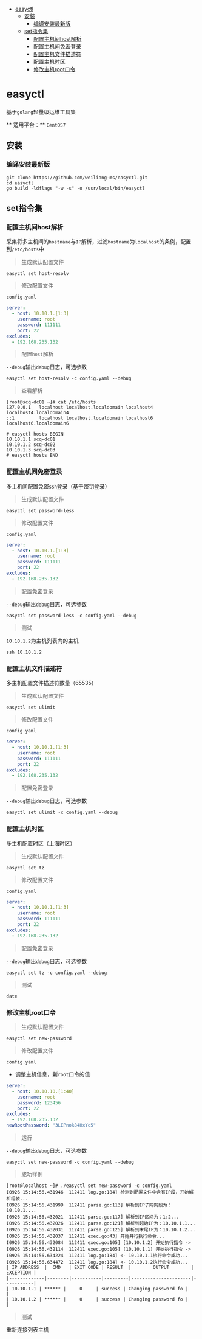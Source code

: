 - [easyctl](#easyctl)
  - [安装](#%E5%AE%89%E8%A3%85)
    - [编译安装最新版](#%E7%BC%96%E8%AF%91%E5%AE%89%E8%A3%85%E6%9C%80%E6%96%B0%E7%89%88)
  - [set指令集](#set%E6%8C%87%E4%BB%A4%E9%9B%86)
    - [配置主机间host解析](#%E9%85%8D%E7%BD%AE%E4%B8%BB%E6%9C%BA%E9%97%B4host%E8%A7%A3%E6%9E%90)
    - [配置主机间免密登录](#%E9%85%8D%E7%BD%AE%E4%B8%BB%E6%9C%BA%E9%97%B4%E5%85%8D%E5%AF%86%E7%99%BB%E5%BD%95)
    - [配置主机文件描述符](#%E9%85%8D%E7%BD%AE%E4%B8%BB%E6%9C%BA%E6%96%87%E4%BB%B6%E6%8F%8F%E8%BF%B0%E7%AC%A6)
    - [配置主机时区](#%E9%85%8D%E7%BD%AE%E4%B8%BB%E6%9C%BA%E6%97%B6%E5%8C%BA)
    - [修改主机root口令](#%E4%BF%AE%E6%94%B9%E4%B8%BB%E6%9C%BAroot%E5%8F%A3%E4%BB%A4)
    
# easyctl

基于`golang`轻量级运维工具集

** 适用平台：** `CentOS7`

## 安装

### 编译安装最新版

```shell
git clone https://github.com/weiliang-ms/easyctl.git
cd easyctl
go build -ldflags "-w -s" -o /usr/local/bin/easyctl
```

## set指令集

### 配置主机间host解析

采集将多主机间的`hostname`与`IP`解析，过滤`hostname`为`localhost`的条例，配置到`/etc/hosts`中

> 生成默认配置文件

```shell
easyctl set host-resolv
```

> 修改配置文件

`config.yaml`

```yaml
server:
  - host: 10.10.1.[1:3]
    username: root
    password: 111111
    port: 22
excludes:
  - 192.168.235.132
```

> 配置`host`解析

`--debug`输出`debug`日志，可选参数

```shell
easyctl set host-resolv -c config.yaml --debug
```

> 查看解析

```shell
[root@scq-dc01 ~]# cat /etc/hosts
127.0.0.1   localhost localhost.localdomain localhost4 localhost4.localdomain4
::1         localhost localhost.localdomain localhost6 localhost6.localdomain6

# easyctl hosts BEGIN
10.10.1.1 scq-dc01
10.10.1.2 scq-dc02
10.10.1.3 scq-dc03
# easyctl hosts END
```

### 配置主机间免密登录

多主机间配置免密`ssh`登录（基于密钥登录）

> 生成默认配置文件

```shell
easyctl set password-less
```

> 修改配置文件

`config.yaml`

```yaml
server:
  - host: 10.10.1.[1:3]
    username: root
    password: 111111
    port: 22
excludes:
  - 192.168.235.132
```

> 配置免密登录

`--debug`输出`debug`日志，可选参数

```shell
easyctl set password-less -c config.yaml --debug
```

> 测试

`10.10.1.2`为主机列表内的主机

```shell
ssh 10.10.1.2
```

### 配置主机文件描述符

多主机配置文件描述符数量（65535）

> 生成默认配置文件

```shell
easyctl set ulimit
```

> 修改配置文件

`config.yaml`

```yaml
server:
  - host: 10.10.1.[1:3]
    username: root
    password: 111111
    port: 22
excludes:
  - 192.168.235.132
```

> 配置免密登录

`--debug`输出`debug`日志，可选参数

```shell
easyctl set ulimit -c config.yaml --debug
```

### 配置主机时区

多主机配置时区（上海时区）

> 生成默认配置文件

```shell
easyctl set tz
```

> 修改配置文件

`config.yaml`

```yaml
server:
  - host: 10.10.1.[1:3]
    username: root
    password: 111111
    port: 22
excludes:
  - 192.168.235.132
```

> 配置免密登录

`--debug`输出`debug`日志，可选参数

```shell
easyctl set tz -c config.yaml --debug
```

> 测试

```shell
date
```

### 修改主机root口令

> 生成默认配置文件

```shell
easyctl set new-password
```

> 修改配置文件

`config.yaml`

- 调整主机信息，新`root`口令的值

```yaml
server:
  - host: 10.10.10.[1:40]
    username: root
    password: 123456
    port: 22
excludes:
  - 192.168.235.132
newRootPassword: "3LEPnok84HxYc5"
```

> 运行

`--debug`输出`debug`日志，可选参数

```shell
easyctl set new-password -c config.yaml --debug
```

> 成功样例

```
[root@localhost ~]# ./easyctl set new-password -c config.yaml
I0926 15:14:56.431946  112411 log.go:184] 检测到配置文件中含有IP段，开始解析组装...
I0926 15:14:56.431999  112411 parse.go:113] 解析到IP子网网段为：10.10.1....
I0926 15:14:56.432021  112411 parse.go:117] 解析到IP区间为：1:2...
I0926 15:14:56.432026  112411 parse.go:121] 解析到起始IP为：10.10.1.1...
I0926 15:14:56.432031  112411 parse.go:125] 解析到末尾IP为：10.10.1.2...
I0926 15:14:56.432037  112411 exec.go:43] 开始并行执行命令...
I0926 15:14:56.432084  112411 exec.go:105] [10.10.1.2] 开始执行指令 ->
I0926 15:14:56.432114  112411 exec.go:105] [10.10.1.1] 开始执行指令 ->
I0926 15:14:56.634224  112411 log.go:184] <- 10.10.1.1执行命令成功...
I0926 15:14:56.634472  112411 log.go:184] <- 10.10.1.2执行命令成功...
| IP ADDRESS  |  CMD   | EXIT CODE | RESULT  |        OUTPUT        | EXCEPTION |
|-------------|--------|-----------|---------|----------------------|-----------|
| 10.10.1.1 | ****** |     0     | success | Changing password fo |           |
| 10.10.1.2 | ****** |     0     | success | Changing password fo |           |
```

> 测试

重新连接列表主机